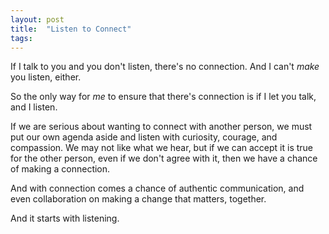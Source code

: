 ```yaml
---
layout: post
title:  "Listen to Connect"
tags: 
---
```


If I talk to you and you don't listen, there's no connection. And I can't *make* you listen, either.

So the only way for *me* to ensure that there's connection is if I let you talk, and I listen. 

If we are serious about wanting to connect with another person, we must put our own agenda aside and listen with curiosity, courage, and compassion. We may not like what we hear, but if we can accept it  is true for the other person, even if we don't agree with it, then we have a chance of making a connection.

And with connection comes a chance of authentic communication, and even collaboration on making a change that matters, together.

And it starts with listening.